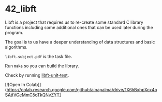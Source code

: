 # 42_libft

Libft is a project that requires us to re-create some standard C library functions including some additional ones that can be used later during the program.

The goal is to us have a deeper understanding of data structures and basic algorithms.

`libft.subject.pdf` is the task file.

Run `make` so you can build the library.

Check by running [libft-unit-test](https://github.com/alelievr/libft-unit-test).

[![Open In Colab]](https://colab.research.google.com/github/ainapalma/drive/1X6hBxhpXox4oSAtfVGeMmC5oTkQNvZYT]

